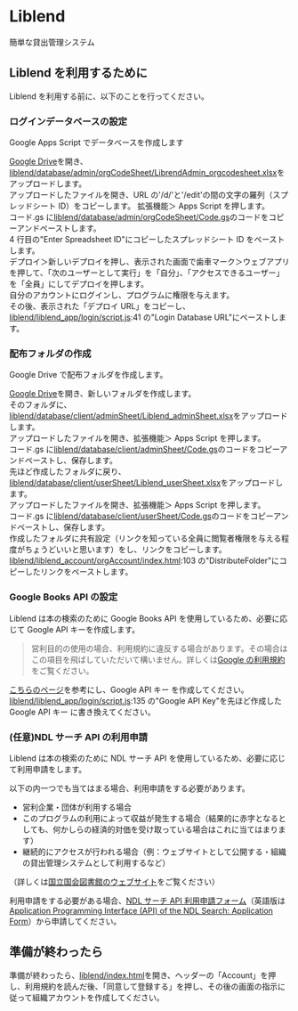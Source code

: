 # Liblend

簡単な貸出管理システム

## Liblend を利用するために

Liblend を利用する前に、以下のことを行ってください。

### ログインデータベースの設定

Google Apps Script でデータベースを作成します<br>

[Google Drive](https://drive.google.com/)を開き、[liblend/database/admin/orgCodeSheet/LibrendAdmin_orgcodesheet.xlsx](https://github.com/latorcmd/liblend/blob/main/database/admin/orgCodeSheet/LibrendAdmin_orgcodesheet.xlsx)をアップロードします。<br>
アップロードしたファイルを開き、URL の'/d/'と'/edit'の間の文字の羅列（スプレッドシート ID）をコピーします。
拡張機能＞ Apps Script を押します。<br>
コード.gs に[liblend/database/admin/orgCodeSheet/Code.gs](https://github.com/latorcmd/liblend/blob/main/database/admin/orgCodeSheet/Code.gs)のコードをコピーアンドペーストします。<br>
4 行目の"Enter Spreadsheet ID"にコピーしたスプレッドシート ID をペーストします。<br>
デプロイ＞新しいデプロイを押し、表示された画面で歯車マーク＞ウェブアプリを押して、「次のユーザーとして実行」を「自分」、「アクセスできるユーザー」を「全員」にしてデプロイを押します。<br>
自分のアカウントにログインし、プログラムに権限を与えます。<br>
その後、表示された「デプロイ URL」をコピーし、[liblend/liblend_app/login/script.js](https://github.com/latorcmd/liblend/blob/main/liblend_app/login/script.js):41 の"Login Database URL"にペーストします。<br>

### 配布フォルダの作成

Google Drive で配布フォルダを作成します。<br>

[Google Drive](https://drive.google.com/)を開き、新しいフォルダを作成します。<br>
そのフォルダに、[liblend/database/client/adminSheet/Liblend_adminSheet.xlsx](https://github.com/latorcmd/liblend/blob/main/database/client/adminSheet/Liblend_adminSheet.xlsx)をアップロードします。<br>
アップロードしたファイルを開き、拡張機能＞ Apps Script を押します。<br>
コード.gs に[liblend/database/client/adminSheet/Code.gs](https://github.com/latorcmd/liblend/blob/main/database/client/adminSheet/Code.gs)のコードをコピーアンドペーストし、保存します。<br>
先ほど作成したフォルダに戻り、[liblend/database/client/userSheet/Liblend_userSheet.xlsx](https://github.com/latorcmd/liblend/blob/main/database/client/userSheet/Liblend_userSheet.xlsx)をアップロードします。<br>
アップロードしたファイルを開き、拡張機能＞ Apps Script を押します。<br>
コード.gs に[liblend/database/client/userSheet/Code.gs](https://github.com/latorcmd/liblend/blob/main/database/client/userSheet/Code.gs)のコードをコピーアンドペーストし、保存します。<br>
作成したフォルダに共有設定（リンクを知っている全員に閲覧者権限を与える程度がちょうどいいと思います）をし、リンクをコピーします。<br>
[liblend/liblend_account/orgAccount/index.html](https://github.com/latorcmd/liblend/blob/main/liblend_account/orgAccount/index.html):103 の"DistributeFolder"にコピーしたリンクをペーストします。

### Google Books API の設定

Liblend は本の検索のために Google Books API を使用しているため、必要に応じて Google API キーを作成します。<br>

> 営利目的の使用の場合、利用規約に違反する場合があります。その場合はこの項目を飛ばしていただいて構いません。詳しくは[Google の利用規約](https://developers.google.com/books/terms?hl=ja)をご覧ください。

[こちらのページ](https://qiita.com/ryamate/items/2a0cba391829e20009aa)を参考にし、Google API キー を作成してください。<br>
[liblend/liblend_app/login/script.js](https://github.com/latorcmd/liblend/blob/main/liblend_app/login/script.js):135 の"Google API Key"を先ほど作成した Google API キー に書き換えてください。<br>

### (任意)NDL サーチ API の利用申請

Liblend は本の検索のために NDL サーチ API を使用しているため、必要に応じて利用申請をします。<br>

以下の内一つでも当てはまる場合、利用申請をする必要があります。<br>

- 営利企業・団体が利用する場合
- このプログラムの利用によって収益が発生する場合（結果的に赤字となるとしても、何かしらの経済的対価を受け取っている場合はこれに当てはまります）
- 継続的にアクセスが行われる場合（例：ウェブサイトとして公開する・組織の貸出管理システムとして利用するなど）

（詳しくは[国立国会図書館のウェブサイト](https://ndlsearch.ndl.go.jp/help/api)をご覧ください）<br>

利用申請をする必要がある場合、[NDL サーチ API 利用申請フォーム](https://form.ndl.go.jp/form/pub/ndl1/api)（英語版は[Application Programming Interface (API) of the NDL Search: Application Form](https://form.ndl.go.jp/form/pub/ndl1/apien)）から申請してください。<br>

## 準備が終わったら

準備が終わったら、[liblend/index.html](https://github.com/latorcmd/liblend/blob/main/index.html)を開き、ヘッダーの「Account」を押し、利用規約を読んだ後、「同意して登録する」を押し、その後の画面の指示に従って組織アカウントを作成してください。
